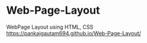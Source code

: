 # Web-Page-Layout
WebPage Layout using HTML, CSS
https://pankajgautam694.github.io/Web-Page-Layout/

